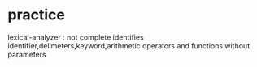 # practice
lexical-analyzer : not complete
  identifies identifier,delimeters,keyword,arithmetic operators and functions without parameters
